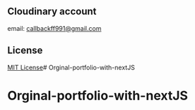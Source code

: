 ## Cloudinary account 
email: callbackff991@gmail.com

## License

[MIT License](LICENSE)# Orginal-portfolio-with-nextJS
# Orginal-portfolio-with-nextJS
